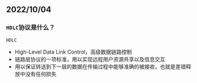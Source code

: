 ## 2022/10/04

### `HDLC`协议是什么？

`HDLC`

- High-Level Data Link Control，高级数据链路控制
- 链路层协议的一项标准，用以实现远程用户资源共享以及信息交互
- 用以保证转送到下一层的数据在传输过程中能够准确的被接收，也就是差错释放中没有任何损失

